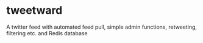 # tweetward
A twitter feed with automated feed pull, simple admin functions, retweeting, filtering etc. and Redis database
